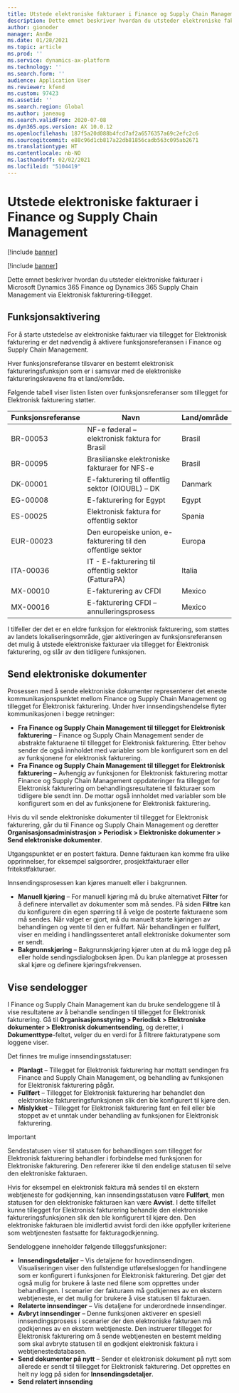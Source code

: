 ```yaml
---
title: Utstede elektroniske fakturaer i Finance og Supply Chain Management
description: Dette emnet beskriver hvordan du utsteder elektroniske fakturaer i Microsoft Dynamics 365 Finance og Dynamics 365 Supply Chain Management via Elektronisk fakturering-tillegget.
author: gionoder
manager: AnnBe
ms.date: 01/28/2021
ms.topic: article
ms.prod: ''
ms.service: dynamics-ax-platform
ms.technology: ''
ms.search.form: ''
audience: Application User
ms.reviewer: kfend
ms.custom: 97423
ms.assetid: ''
ms.search.region: Global
ms.author: janeaug
ms.search.validFrom: 2020-07-08
ms.dyn365.ops.version: AX 10.0.12
ms.openlocfilehash: 187f5a20d088b4fcd7af2a6576357a69c2efc2c6
ms.sourcegitcommit: e88c96d1cb817a22db81856cadb563c095ab2671
ms.translationtype: HT
ms.contentlocale: nb-NO
ms.lasthandoff: 02/02/2021
ms.locfileid: "5104419"
---
```

# <a name="issue-electronic-invoices-in-finance-and-supply-chain-management"></a>Utstede elektroniske fakturaer i Finance og Supply Chain Management

[!include [banner](../includes/banner.md)]

[!include [banner](../includes/preview-banner.md)]

Dette emnet beskriver hvordan du utsteder elektroniske fakturaer i Microsoft Dynamics 365 Finance og Dynamics 365 Supply Chain Management via Elektronisk fakturering-tillegget.


## <a name="feature-activation"></a>Funksjonsaktivering

For å starte utstedelse av elektroniske fakturaer via tillegget for Elektronisk fakturering er det nødvendig å aktivere funksjonsreferansen i Finance og Supply Chain Management.

Hver funksjonsreferanse tilsvarer en bestemt elektronisk faktureringsfunksjon som er i samsvar med de elektroniske faktureringskravene fra et land/område.

Følgende tabell viser listen listen over funksjonsreferanser som tillegget for Elektronisk fakturering støtter.

| Funksjonsreferanse | Navn                                              | Land/område |
|-------------------|---------------------------------------------------|----------------|
| BR-00053          | NF-e føderal – elektronisk faktura for Brasil       | Brasil         |
| BR-00095          | Brasilianske elektroniske fakturaer for NFS-e               | Brasil         |
| DK-00001          | E-fakturering til offentlig sektor (OIOUBL) – DK    | Danmark        |
| EG-00008          | E-fakturering for Egypt                             | Egypt          |
| ES-00025          | Elektronisk faktura for offentlig sektor           | Spania          |
| EUR-00023         | Den europeiske union, e-fakturering til den offentlige sektor       | Europa         |
| ITA-00036         | IT - E-fakturering til offentlig sektor (FatturaPA) | Italia          |
| MX-00010          | E-fakturering av CFDI                                  | Mexico         |
| MX-00016          | E-fakturering CFDI – annulleringsprosess           | Mexico         |

I tilfeller der det er en eldre funksjon for elektronisk fakturering, som støttes av landets lokaliseringsområde, gjør aktiveringen av funksjonsreferansen det mulig å utstede elektroniske fakturaer via tillegget for Elektronisk fakturering, og slår av den tidligere funksjonen.

## <a name="submit-electronic-documents"></a>Send elektroniske dokumenter

Prosessen med å sende elektroniske dokumenter representerer det eneste kommunikasjonspunktet mellom Finance og Supply Chain Management og tillegget for Elektronisk fakturering. Under hver innsendingshendelse flyter kommunikasjonen i begge retninger:

- **Fra Finance og Supply Chain Management til tillegget for Elektronisk fakturering** – Finance og Supply Chain Management sender de abstrakte fakturaene til tillegget for Elektronisk fakturering. Etter behov sender de også innholdet med variabler som ble konfigurert som en del av funksjonene for elektronisk fakturering.
- **Fra Finance og Supply Chain Management til tillegget for Elektronisk fakturering** – Avhengig av funksjonen for Elektronisk fakturering mottar Finance og Supply Chain Management oppdateringer fra tillegget for Elektronisk fakturering om behandlingsresultatene til fakturaer som tidligere ble sendt inn. De mottar også innholdet med variabler som ble konfigurert som en del av funksjonene for Elektronisk fakturering.

Hvis du vil sende elektroniske dokumenter til tillegget for Elektronisk fakturering, går du til Finance og Supply Chain Management og deretter **Organisasjonsadministrasjon &gt; Periodisk &gt; Elektroniske dokumenter &gt; Send elektroniske dokumenter**.

Utgangspunktet er en postert faktura. Denne fakturaen kan komme fra ulike opprinnelser, for eksempel salgsordrer, prosjektfakturaer eller fritekstfakturaer.

Innsendingsprosessen kan kjøres manuelt eller i bakgrunnen.

- **Manuell kjøring** – For manuell kjøring må du bruke alternativet **Filter** for å definere intervallet av dokumenter som må sendes. På siden **Filtre** kan du konfigurere din egen spørring til å velge de posterte fakturaene som må sendes. Når valget er gjort, må du manuelt starte kjøringen av behandlingen og vente til den er fullført. Når behandlingen er fullført, viser en melding i handlingssenteret antall elektroniske dokumenter som er sendt.
- **Bakgrunnskjøring** – Bakgrunnskjøring kjører uten at du må logge deg på eller holde sendingsdialogboksen åpen. Du kan planlegge at prosessen skal kjøre og definere kjøringsfrekvensen.

## <a name="view-the-submission-logs"></a>Vise sendelogger

I Finance og Supply Chain Management kan du bruke sendeloggene til å vise resultatene av å behandle sendingen til tillegget for Elektronisk fakturering. Gå til **Organisasjonsstyring &gt; Periodisk &gt; Elektroniske dokumenter &gt; Elektronisk dokumentsending**, og deretter, i **Dokumenttype**-feltet, velger du en verdi for å filtrere fakturatypene som loggene viser.

Det finnes tre mulige innsendingsstatuser:

- **Planlagt** – Tillegget for Elektronisk fakturering har mottatt sendingen fra Finance and Supply Chain Management, og behandling av funksjonen for Elektronisk fakturering pågår.
- **Fullført** – Tillegget for Elektronisk fakturering har behandlet den elektroniske faktureringsfunksjonen slik den ble konfigurert til kjøre den.
- **Mislykket** – Tillegget for Elektronisk fakturering fant en feil eller ble stoppet av et unntak under behandling av funksjonen for Elektronisk fakturering.

> [!IMPORTANT]
> Sendestatusen viser til statusen for behandlingen som tillegget for Elektronisk fakturering behandler i forbindelse med funksjonen for Elektroniske fakturering. Den refererer ikke til den endelige statusen til selve den elektroniske fakturaen.
>
> Hvis for eksempel en elektronisk faktura må sendes til en ekstern webtjeneste for godkjenning, kan innsendingsstatusen være **Fullført**, men statusen for den elektroniske fakturaen kan være **Avvist**. I dette tilfellet kunne tillegget for Elektronisk fakturering behandle den elektroniske faktureringsfunksjonen slik den ble konfigurert til kjøre den. Den elektroniske fakturaen ble imidlertid avvist fordi den ikke oppfyller kriteriene som webtjenesten fastsatte for fakturagodkjenning.

Sendeloggene inneholder følgende tilleggsfunksjoner:

- **Innsendingsdetaljer** – Vis detaljene for hovedinnsendingen. Visualiseringen viser den fullstendige utførelsesloggen for handlingene som er konfigurert i funksjonen for Elektronisk fakturering. Det gjør det også mulig for brukere å laste ned filene som opprettes under behandlingen. I scenarier der fakturaen må godkjennes av en ekstern webtjeneste, er det mulig for brukere å vise statusen til fakturaen.
- **Relaterte innsendinger** – Vis detaljene for underordnede innsendinger.
- **Avbryt innsendinger** – Denne funksjonen aktiverer en spesiell innsendingsprosess i scenarier der den elektroniske fakturaen må godkjennes av en ekstern webtjeneste. Den instruerer tillegget for Elektronisk fakturering om å sende webtjenesten en bestemt melding som skal avbryte statusen til en godkjent elektronisk faktura i webtjenestedatabasen.
- **Send dokumenter på nytt** – Sender et elektronisk dokument på nytt som allerede er sendt til tillegget for Elektronisk fakturering. Det opprettes en helt ny logg på siden for **Innsendingsdetaljer**.
- **Send relatert innsending**

